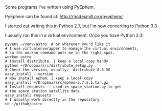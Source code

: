 Some programs I've written using PyEphem.

PyEphem can be found at:
    http://rhodesmill.org/pyephem/

I started out writing this in Python 2.7, but I'm now converting
to Python 3.3

I usually run this in a virtual environment. Once you have
Python 3.3:

    pyvenv ~/venv/astro  # or wherever you'd like it
    # I use virtualenvwrapper to manage the virtual environments,
    # so the workon command puts me in the right spot.
    workon astro
    # Install distribute. I keep a local copy handy
    python ~/Dropbox/src/distribute_setup.py
    # Check the version, usually:  distribute 0.6.30
    easy_install --version
    # Now install ephem. I keep a local copy
    easy_install ~/Dropbox/src/ephem-3.7.5.1.tar.gz
    # Install requests -- used in space_station.py to get
    # the space station satellite data
    easy_install requests
    # I usually work directly in the repository
    cd ~/github/astro
